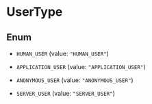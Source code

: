 
# UserType

## Enum


* `HUMAN_USER` (value: `"HUMAN_USER"`)

* `APPLICATION_USER` (value: `"APPLICATION_USER"`)

* `ANONYMOUS_USER` (value: `"ANONYMOUS_USER"`)

* `SERVER_USER` (value: `"SERVER_USER"`)



